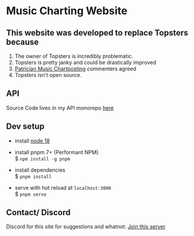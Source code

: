 # Music Charting Website

## This website was developed to replace Topsters because

1. The owner of Topsters is incredibly problematic.
2. Topsters is pretty janky and could be drastically improved
3. [Patrician Music Chartposting](https://www.facebook.com/groups/patricianmusicchartposting) commenters agreed
4. Topsters isn't open source.

## API

Source Code lives in my API monorepo [here](https://github.com/buffet-time/APIs/tree/main/src/musicChartApi)

## Dev setup

- install [node 18](https://nodejs.org/en/)

- install pnpm 7+ (Performant NPM)  
  $ `npm install -g pnpm`

- install dependencies  
  $ `pnpm install`

- serve with hot reload at `localhost:3000`  
  $ `pnpm serve`

## Contact/ Discord

Discord for this site for suggestions and whatnot: [Join this server](https://discord.gg/526et4zxBT)
